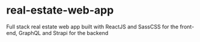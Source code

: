 # real-estate-web-app
Full stack real estate web app built with ReactJS and SassCSS for the front-end, GraphQL and Strapi for the backend
